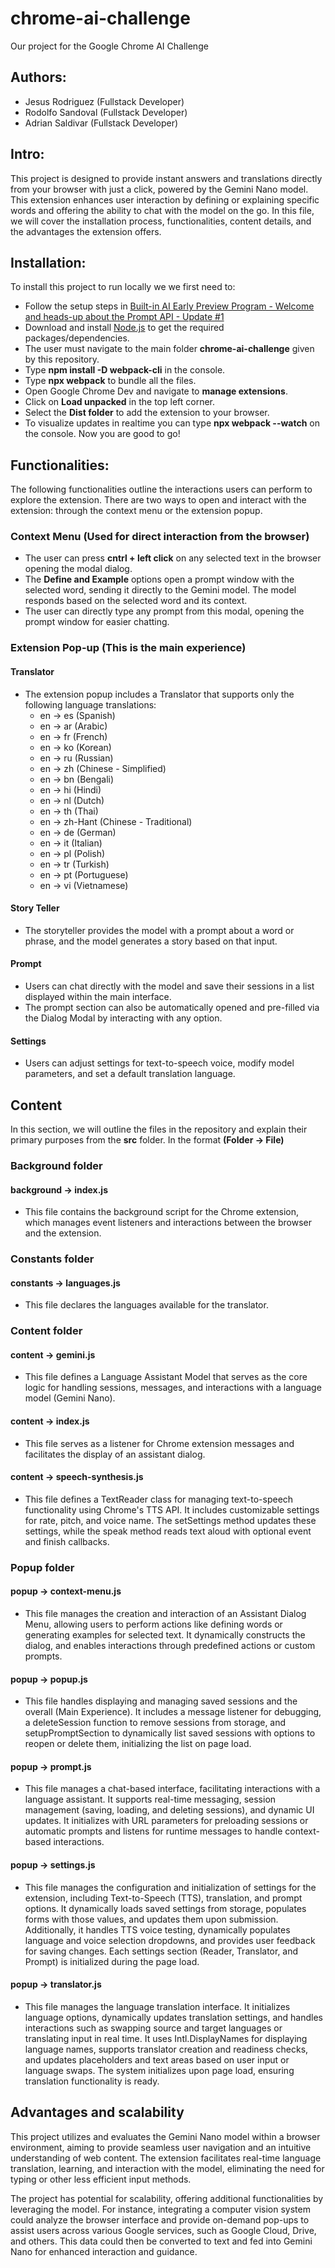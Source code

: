 # chrome-ai-challenge
Our project for the Google Chrome AI Challenge

## Authors:
- Jesus Rodriguez (Fullstack Developer)
- Rodolfo Sandoval (Fullstack Developer)
- Adrian Saldivar (Fullstack Developer)

## Intro:
This project is designed to provide instant answers and translations directly from your browser with just a click, powered by the Gemini Nano model. This extension enhances user interaction by defining or explaining specific words and offering the ability to chat with the model on the go. In this file, we will cover the installation process, functionalities, content details, and the advantages the extension offers.

## Installation:
To install this project to run locally we we first need to:
- Follow the setup steps in [Built-in AI Early Preview Program - Welcome and heads-up about the Prompt API - Update #1
](https://docs.google.com/document/d/1VG8HIyz361zGduWgNG7R_R8Xkv0OOJ8b5C9QKeCjU0c/edit?tab=t.0)
- Download and install [Node.js](https://nodejs.org/en) to get the required packages/dependencies. 
- The user must navigate to the main folder **chrome-ai-challenge** given by this repository.
- Type **npm install -D webpack-cli** in the console.
- Type **npx webpack** to bundle all the files.
- Open Google Chrome Dev and navigate to **manage extensions**.
- Click on **Load unpacked** in the top left corner.
- Select the **Dist folder** to add the extension to your browser.
- To visualize updates in realtime you can type **npx webpack --watch** on the console.
Now you are good to go!

## Functionalities:
The following functionalities outline the interactions users can perform to explore the extension. There are two ways to open and interact with the extension: through the context menu or the extension popup.
### Context Menu (Used for direct interaction from the browser)
- The user can press **cntrl + left click** on any selected text in the browser opening the modal dialog.
- The **Define and Example** options open a prompt window with the selected word, sending it directly to the Gemini model. The model responds based on the selected word and its context.
- The user can directly type any prompt from this modal, opening the prompt window for easier chatting.
### Extension Pop-up (This is the main experience)
#### Translator
- The extension popup includes a Translator that supports only the following language translations:
  - en -> es (Spanish)
  - en -> ar (Arabic)
  - en -> fr (French)
  - en -> ko (Korean)
  - en -> ru (Russian)
  - en -> zh (Chinese - Simplified)
  - en -> bn (Bengali)
  - en -> hi (Hindi)
  - en -> nl (Dutch)
  - en -> th (Thai)
  - en -> zh-Hant (Chinese - Traditional)
  - en -> de (German)
  - en -> it (Italian)
  - en -> pl (Polish)
  - en -> tr (Turkish)
  - en -> pt (Portuguese)
  - en -> vi (Vietnamese)
#### Story Teller
- The storyteller provides the model with a prompt about a word or phrase, and the model generates a story based on that input.
#### Prompt
- Users can chat directly with the model and save their sessions in a list displayed within the main interface.
- The prompt section can also be automatically opened and pre-filled via the Dialog Modal by interacting with any option.
#### Settings
- Users can adjust settings for text-to-speech voice, modify model parameters, and set a default translation language.

## Content
In this section, we will outline the files in the repository and explain their primary purposes from the **src** folder. In the format **(Folder -> File)**
### Background folder
#### background -> index.js
- This file contains the background script for the Chrome extension, which manages event listeners and interactions between the browser and the extension.
### Constants folder
#### constants -> languages.js
- This file declares the languages available for the translator.
### Content folder
#### content -> gemini.js
- This file defines a Language Assistant Model that serves as the core logic for handling sessions, messages, and interactions with a language model (Gemini Nano). 
#### content -> index.js
- This file serves as a listener for Chrome extension messages and facilitates the display of an assistant dialog.
#### content -> speech-synthesis.js
- This file defines a TextReader class for managing text-to-speech functionality using Chrome's TTS API. It includes customizable settings for rate, pitch, and voice name. The setSettings method updates these settings, while the speak method reads text aloud with optional event and finish callbacks.
### Popup folder
#### popup -> context-menu.js
- This file manages the creation and interaction of an Assistant Dialog Menu, allowing users to perform actions like defining words or generating examples for selected text. It dynamically constructs the dialog, and enables interactions through predefined actions or custom prompts.
#### popup -> popup.js
- This file handles displaying and managing saved sessions and the overall (Main Experience). It includes a message listener for debugging, a deleteSession function to remove sessions from storage, and setupPromptSection to dynamically list saved sessions with options to reopen or delete them, initializing the list on page load.
#### popup -> prompt.js
- This file manages a chat-based interface, facilitating interactions with a language assistant. It supports real-time messaging, session management (saving, loading, and deleting sessions), and dynamic UI updates. It initializes with URL parameters for preloading sessions or automatic prompts and listens for runtime messages to handle context-based interactions.
#### popup -> settings.js
- This file manages the configuration and initialization of settings for the extension, including Text-to-Speech (TTS), translation, and prompt options. It dynamically loads saved settings from storage, populates forms with those values, and updates them upon submission. Additionally, it handles TTS voice testing, dynamically populates language and voice selection dropdowns, and provides user feedback for saving changes. Each settings section (Reader, Translator, and Prompt) is initialized during the page load.
#### popup -> translator.js
- This file manages the language translation interface. It initializes language options, dynamically updates translation settings, and handles interactions such as swapping source and target languages or translating input in real time. It uses Intl.DisplayNames for displaying language names, supports translator creation and readiness checks, and updates placeholders and text areas based on user input or language swaps. The system initializes upon page load, ensuring translation functionality is ready.

## Advantages and scalability
This project utilizes and evaluates the Gemini Nano model within a browser environment, aiming to provide seamless user navigation and an intuitive understanding of web content. The extension facilitates real-time language translation, learning, and interaction with the model, eliminating the need for typing or other less efficient input methods.

The project has potential for scalability, offering additional functionalities by leveraging the model. For instance, integrating a computer vision system could analyze the browser interface and provide on-demand pop-ups to assist users across various Google services, such as Google Cloud, Drive, and others. This data could then be converted to text and fed into Gemini Nano for enhanced interaction and guidance.
  

